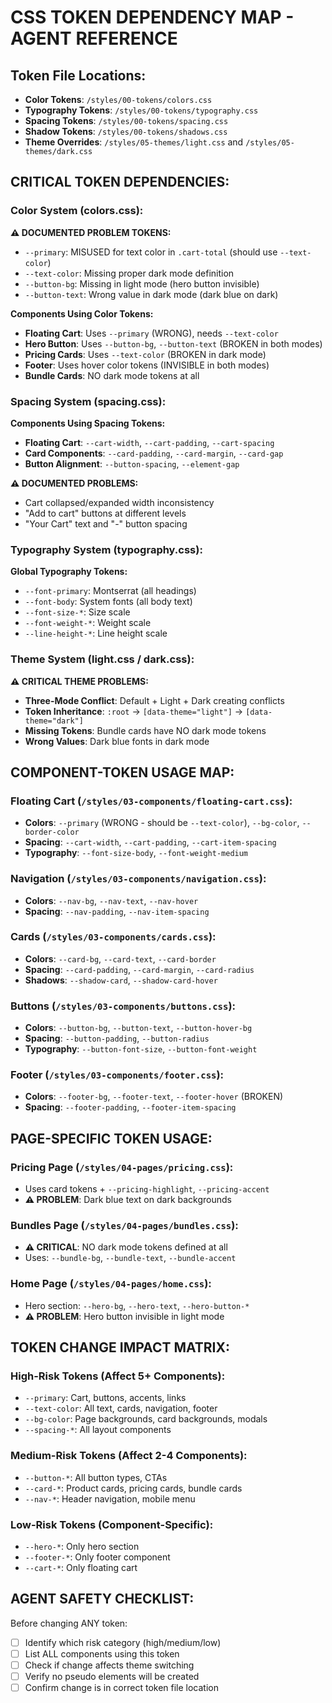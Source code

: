 # CSS TOKEN DEPENDENCY MAP - AGENT REFERENCE

## Token File Locations:
- **Color Tokens**: `/styles/00-tokens/colors.css`
- **Typography Tokens**: `/styles/00-tokens/typography.css`  
- **Spacing Tokens**: `/styles/00-tokens/spacing.css`
- **Shadow Tokens**: `/styles/00-tokens/shadows.css`
- **Theme Overrides**: `/styles/05-themes/light.css` and `/styles/05-themes/dark.css`

## CRITICAL TOKEN DEPENDENCIES:

### Color System (colors.css):
**⚠️ DOCUMENTED PROBLEM TOKENS:**
- `--primary`: MISUSED for text color in `.cart-total` (should use `--text-color`)
- `--text-color`: Missing proper dark mode definition
- `--button-bg`: Missing in light mode (hero button invisible)
- `--button-text`: Wrong value in dark mode (dark blue on dark)

**Components Using Color Tokens:**
- **Floating Cart**: Uses `--primary` (WRONG), needs `--text-color`
- **Hero Button**: Uses `--button-bg`, `--button-text` (BROKEN in both modes)
- **Pricing Cards**: Uses `--text-color` (BROKEN in dark mode)
- **Footer**: Uses hover color tokens (INVISIBLE in both modes)
- **Bundle Cards**: NO dark mode tokens at all

### Spacing System (spacing.css):
**Components Using Spacing Tokens:**
- **Floating Cart**: `--cart-width`, `--cart-padding`, `--cart-spacing`
- **Card Components**: `--card-padding`, `--card-margin`, `--card-gap`
- **Button Alignment**: `--button-spacing`, `--element-gap`

**⚠️ DOCUMENTED PROBLEMS:**
- Cart collapsed/expanded width inconsistency
- "Add to cart" buttons at different levels
- "Your Cart" text and "-" button spacing

### Typography System (typography.css):
**Global Typography Tokens:**
- `--font-primary`: Montserrat (all headings)
- `--font-body`: System fonts (all body text)
- `--font-size-*`: Size scale
- `--font-weight-*`: Weight scale
- `--line-height-*`: Line height scale

### Theme System (light.css / dark.css):
**⚠️ CRITICAL THEME PROBLEMS:**
- **Three-Mode Conflict**: Default + Light + Dark creating conflicts
- **Token Inheritance**: `:root` → `[data-theme="light"]` → `[data-theme="dark"]`
- **Missing Tokens**: Bundle cards have NO dark mode tokens
- **Wrong Values**: Dark blue fonts in dark mode

## COMPONENT-TOKEN USAGE MAP:

### Floating Cart (`/styles/03-components/floating-cart.css`):
- **Colors**: `--primary` (WRONG - should be `--text-color`), `--bg-color`, `--border-color`
- **Spacing**: `--cart-width`, `--cart-padding`, `--cart-item-spacing`
- **Typography**: `--font-size-body`, `--font-weight-medium`

### Navigation (`/styles/03-components/navigation.css`):
- **Colors**: `--nav-bg`, `--nav-text`, `--nav-hover`
- **Spacing**: `--nav-padding`, `--nav-item-spacing`

### Cards (`/styles/03-components/cards.css`):
- **Colors**: `--card-bg`, `--card-text`, `--card-border`
- **Spacing**: `--card-padding`, `--card-margin`, `--card-radius`
- **Shadows**: `--shadow-card`, `--shadow-card-hover`

### Buttons (`/styles/03-components/buttons.css`):
- **Colors**: `--button-bg`, `--button-text`, `--button-hover-bg`
- **Spacing**: `--button-padding`, `--button-radius`
- **Typography**: `--button-font-size`, `--button-font-weight`

### Footer (`/styles/03-components/footer.css`):
- **Colors**: `--footer-bg`, `--footer-text`, `--footer-hover` (BROKEN)
- **Spacing**: `--footer-padding`, `--footer-item-spacing`

## PAGE-SPECIFIC TOKEN USAGE:

### Pricing Page (`/styles/04-pages/pricing.css`):
- Uses card tokens + `--pricing-highlight`, `--pricing-accent`
- **⚠️ PROBLEM**: Dark blue text on dark backgrounds

### Bundles Page (`/styles/04-pages/bundles.css`):
- **⚠️ CRITICAL**: NO dark mode tokens defined at all
- Uses: `--bundle-bg`, `--bundle-text`, `--bundle-accent`

### Home Page (`/styles/04-pages/home.css`):
- Hero section: `--hero-bg`, `--hero-text`, `--hero-button-*`
- **⚠️ PROBLEM**: Hero button invisible in light mode

## TOKEN CHANGE IMPACT MATRIX:

### High-Risk Tokens (Affect 5+ Components):
- `--primary`: Cart, buttons, accents, links
- `--text-color`: All text, cards, navigation, footer
- `--bg-color`: Page backgrounds, card backgrounds, modals
- `--spacing-*`: All layout components

### Medium-Risk Tokens (Affect 2-4 Components):
- `--button-*`: All button types, CTAs
- `--card-*`: Product cards, pricing cards, bundle cards
- `--nav-*`: Header navigation, mobile menu

### Low-Risk Tokens (Component-Specific):
- `--hero-*`: Only hero section
- `--footer-*`: Only footer component
- `--cart-*`: Only floating cart

## AGENT SAFETY CHECKLIST:
Before changing ANY token:
- [ ] Identify which risk category (high/medium/low)
- [ ] List ALL components using this token
- [ ] Check if change affects theme switching
- [ ] Verify no pseudo elements will be created
- [ ] Confirm change is in correct token file location